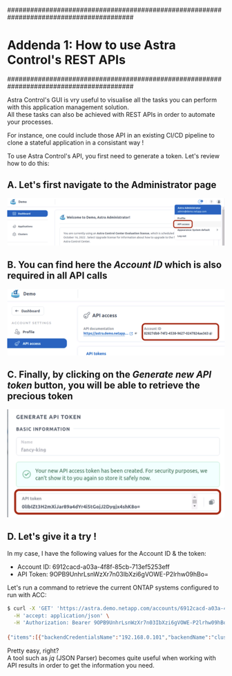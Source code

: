 #########################################################################################
# Addenda 1: How to use Astra Control's REST APIs
#########################################################################################

Astra Control's GUI is vry useful to visualise all the tasks you can perform with this application management solution.  
All these tasks can also be achieved with REST APIs in order to automate your processes.  

For instance, one could include those API in an existing CI/CD pipeline to clone a stateful application in a consistant way !  

To use Astra Control's API, you first need to generate a token. Let's review how to do this:

## A. Let's first navigate to the Administrator page
<p align="center"><img src="Images/1_API_Access.png" width="1024"></p>

## B. You can find here the _Account ID_ which is also required in all API calls
<p align="center"><img src="Images/2_Account_ID.png" width="512"></p>

## C. Finally, by clicking on the _Generate new API token_ button, you will be able to retrieve the precious token
<p align="center"><img src="Images/3_API_Token.png" width="512"></p>

## D. Let's give it a try !

In my case, I have the following values for the Account ID & the token:  
- Account ID: 6912cacd-a03a-4f8f-85cb-713ef5253eff
- API Token: 9OPB9UnhrLsnWzXr7n03IbXzi6gVOWE-P2lrhw09hBo=

Let's run a command to retrieve the current ONTAP systems configured to run with ACC:
```bash
$ curl -X 'GET' 'https://astra.demo.netapp.com/accounts/6912cacd-a03a-4f8f-85cb-713ef5253eff/topology/v1/storageBackends' \
  -H 'accept: application/json' \
  -H 'Authorization: Bearer 9OPB9UnhrLsnWzXr7n03IbXzi6gVOWE-P2lrhw09hBo='

{"items":[{"backendCredentialsName":"192.168.0.101","backendName":"cluster1","backendType":"ontap","backendVersion":"9.11.1","configVersion":"Not applicable","healthState":"normal","healthStateUnready":[],"id":"a874e182-d4ef-4d22-97fd-506c2d31d3e6","location":"Not applicable","metadata":{"labels":null,"creationTimestamp":"2022-04-02T00:51:16Z","modificationTimestamp":"2023-01-16T10:20:51Z","createdBy":"15c83a9d-f109-4ab1-b831-5f0446235de9"},"ontap":{"backendManagementIP":"192.168.0.101","managementIPs":["192.168.0.101","192.168.0.111","192.168.0.112"]},"protectionPolicy":"Not applicable","protectionStateUnready":null,"region":"Not applicable","state":"running","stateUnready":[],"managedState":"managed","managedStateUnready":[],"tridentBackendUUID":["9604cbd3-3dee-4cc7-aa02-9ddf07f008d8"],"type":"application/astra-storageBackend","version":"1.1","zone":"Not applicable"},{"backendCredentialsName":"192.168.0.103","backendName":"cluster3","backendType":"ontap","backendVersion":"9.11.1","configVersion":"Not applicable","healthState":"normal","healthStateUnready":[],"id":"5fb8d84b-a35a-4324-a872-89d0fe810be3","location":"Not applicable","metadata":{"labels":[],"creationTimestamp":"2022-10-22T21:48:30Z","modificationTimestamp":"2023-01-16T10:20:51Z","createdBy":"15c83a9d-f109-4ab1-b831-5f0446235de9"},"ontap":{"backendManagementIP":"192.168.0.103","managementIPs":["192.168.0.103","192.168.0.115"]},"protectionPolicy":"Not applicable","protectionState":"unknown","protectionStateUnready":[],"region":"Not applicable","state":"running","stateUnready":[],"managedState":"managed","managedStateUnready":[],"tridentBackendUUID":["014ca078-eb62-48d2-8af6-00a34b828e13"],"type":"application/astra-storageBackend","version":"1.1","zone":"Not applicable"}]}
```

Pretty easy, right?  
A tool such as _jq_ (JSON Parser) becomes quite useful when working with API results in order to get the information you need.